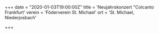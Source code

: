 +++
date = "2020-01-03T19:00:00Z"
title = 'Neujahrskonzert "Colcanto Frankfurt'
verein = 'Föderverein St. Michael'
ort = 'St. Michael, Niederjosbach'

+++

      